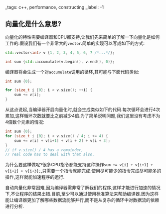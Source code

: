 _tags: c++, performance, constructing
_label: -1

## 向量化是什么意思?

向量化的特性需要编译器和CPU都支持,让我们先来简单的了解一下向量化是如何工作的.假设我们有一个非常大的`vector`.简单的实现可以写成如下的方式:

```c++
std::vector<int> v {1, 2, 3, 4, 5, 6, 7 /*...*/};

int sum {std::accumulate(v.begin(), v.end(), 0)};
```

编译器将会生成一个对`accumulate`调用的循环,其可能与下面代码类似:

```c++
int sum {0};

for (size_t i {0}; i < v.size(); ++i) {
	sum += v[i];
}
```

从这点说起,当编译器开启向量化时,就会生成类似如下的代码.每次循环会进行4次累加,这样循环次数就要比之前减少4倍.为了简单说明问题,我们这里没有考虑不为4倍数个元素的情况:

```c++
int sum {0};
for (size_t i {0}; i < v.size() / 4; i += 4) {
	sum += v[i] + v[i+1] + v[i + 2] + v[i + 3];
}
// if v.size() / 4 has a remainder,
// real code has to deal with that also.
```

为什么要这样做呢?很多CPU指令都能支持这种操作`sum += v[i] + v[i+1] + v[i+2] + v[i+3];`,只需要一个指令就能完成.使用尽可能少的指令完成尽可能多的操作,这样就能加速程序的运行.

自动向量化非常困难,因为编译器需非常了解我们的程序,这样才能进行加速的情况下,不让程序的结果出错.目前,至少可以通过使用标准算法来帮助编译器.因为这样能让编译器更加了解哪些数据流能够并行,而不是从复杂的循环中对数据流的依赖进行分析.